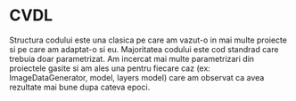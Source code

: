 # CVDL

Structura codului este una clasica pe care am vazut-o in mai multe proiecte si pe care am adaptat-o si eu.
Majoritatea codului este cod standrad care trebuia doar parametrizat.
Am incercat mai multe parametrizari din proiectele gasite si am ales una pentru fiecare caz (ex: ImageDataGenerator, model, layers model) care am observat ca avea rezultate mai bune dupa cateva epoci.
